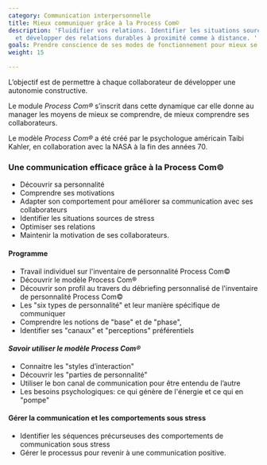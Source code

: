 ```yaml
---
category: Communication interpersonnelle
title: Mieux communiquer grâce à la Process Com©
description: 'Fluidifier vos relations. Identifier les situations source de stress
  et développer des relations durables à proximité comme à distance. '
goals: Prendre conscience de ses modes de fonctionnement pour mieux se connaître
weight: 15

---
```

L’objectif est de permettre à chaque collaborateur de développer une autonomie constructive. 

Le module *Process Com®* s’inscrit dans cette dynamique car elle donne au manager les moyens de mieux se comprendre, de mieux comprendre ses collaborateurs. 

Le modèle *Process Com®* a été créé par le psychologue américain Taibi Kahler, en collaboration avec la NASA à la fin des années 70.

### **Une communication efficace grâce à la Process Com©**

* Découvrir sa personnalité
* Comprendre ses motivations
* Adapter son comportement pour améliorer sa communication avec ses collaborateurs
* Identifier les situations sources de stress
* Optimiser ses relations
* Maintenir la motivation de ses collaborateurs.

#### Programme

* Travail individuel sur l'inventaire de personnalité Process Com©
* Découvrir le modèle Process Com®
* Découvrir son profil au travers du débriefing personnalisé de l'inventaire de personnalité Process Com©
* Les "six types de personnalité" et leur manière spécifique de communiquer
* Comprendre les notions de "base" et de "phase", 
* Identifier ses "canaux" et "perceptions" préférentiels

#### _Savoir utiliser le modèle Process Com®_

* Connaitre les "styles d’interaction"
* Découvrir les "parties de personnalité"
* Utiliser le bon canal de communication pour être entendu de l’autre
* Les besoins psychologiques: ce qui génère de l'énergie et ce qui en "pompe"

#### **Gérer la communication et les comportements sous stress**

* Identifier les séquences précurseuses des comportements de communication sous stress
* Gérer le processus pour revenir à une communication positive.